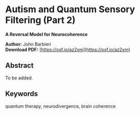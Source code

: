 # Autism and Quantum Sensory Filtering (Part 2)

**A Reversal Model for Neurocoherence**

**Author:** John Barbieri  
**Download PDF:** [https://osf.io/az2xm](https://osf.io/az2xm)

## Abstract

To be added.

## Keywords

quantum therapy, neurodivergence, brain coherence
